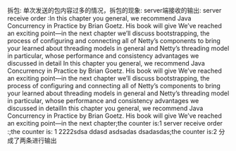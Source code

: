 拆包:
  单次发送的包内容过多的情况，拆包的现象:
    server端接收的输出:
    server receive order :In this chapter you general, we recommend Java Concurrency in Practice by Brian Goetz. His book will give We’ve reached an exciting point—in the next chapter we’ll discuss bootstrapping, the process of configuring and connecting all of Netty’s components to bring your learned about threading models in general and Netty’s threading model in particular, whose performance and consistency advantages we discussed in detail In this chapter you general, we recommend Java Concurrency in Practice by Brian Goetz. His book will give We’ve reached an exciting point—in the next chapter we’ll discuss bootstrapping, the process of configuring and connecting all of Netty’s components to bring your learned about threading models in general and Netty’s threading model in particular, whose performance and consistency advantages we discussed in detailIn this chapter you general, we recommend Java Concurrency in Practice by Brian Goetz. His book will give We’ve reached an exciting point—in the next chapter;the counter is:1
    server receive order :;the counter is: 1 2222sdsa ddasd asdsadas dsadasdas;the counter is:2
分成了两条进行输出